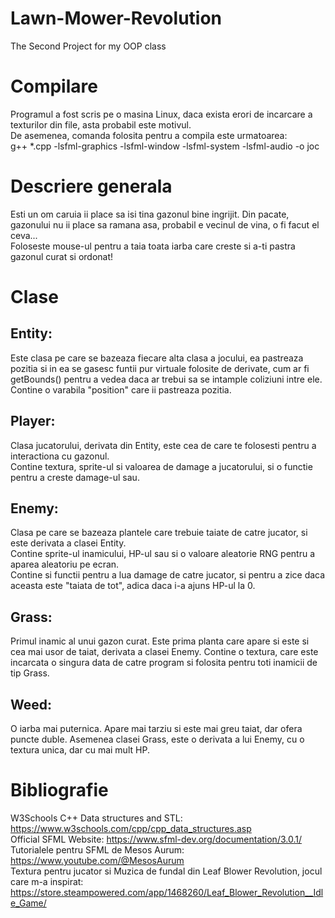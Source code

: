 # Lawn-Mower-Revolution
The Second Project for my OOP class

# Compilare
Programul a fost scris pe o masina Linux, daca exista erori de incarcare a texturilor din file, asta probabil este motivul.  
De asemenea, comanda folosita pentru a compila este urmatoarea:  
g++ *.cpp -lsfml-graphics -lsfml-window -lsfml-system -lsfml-audio -o joc

# Descriere generala
Esti un om caruia ii place sa isi tina gazonul bine ingrijit. Din pacate, gazonului nu ii place sa ramana asa, probabil e vecinul de vina, o fi facut el ceva...  
Foloseste mouse-ul pentru a taia toata iarba care creste si a-ti pastra gazonul curat si ordonat!  

# Clase
## Entity:  
Este clasa pe care se bazeaza fiecare alta clasa a jocului, ea pastreaza pozitia si in ea se gasesc funtii pur virtuale folosite de derivate, cum ar fi getBounds() pentru a vedea daca ar trebui sa se intample coliziuni intre ele.  
Contine o varabila "position" care ii pastreaza pozitia.

## Player:  
Clasa jucatorului, derivata din Entity, este cea de care te folosesti pentru a interactiona cu gazonul.  
Contine textura, sprite-ul si valoarea de damage a jucatorului, si o functie pentru a creste damage-ul sau.

## Enemy:
Clasa pe care se bazeaza plantele care trebuie taiate de catre jucator, si este derivata a clasei Entity.  
Contine sprite-ul inamicului, HP-ul sau si o valoare aleatorie RNG pentru a aparea aleatoriu pe ecran.  
Contine si functii pentru a lua damage de catre jucator, si pentru a zice daca aceasta este "taiata de tot", adica daca i-a ajuns HP-ul la 0.

## Grass:
Primul inamic al unui gazon curat. Este prima planta care apare si este si cea mai usor de taiat, derivata a clasei Enemy.
Contine o textura, care este incarcata o singura data de catre program si folosita pentru toti inamicii de tip Grass.

## Weed:
O iarba mai puternica. Apare mai tarziu si este mai greu taiat, dar ofera puncte duble.
Asemenea clasei Grass, este o derivata a lui Enemy, cu o textura unica, dar cu mai mult HP.


# Bibliografie
W3Schools C++ Data structures and STL: https://www.w3schools.com/cpp/cpp_data_structures.asp  
Official SFML Website: https://www.sfml-dev.org/documentation/3.0.1/  
Tutorialele pentru SFML de Mesos Aurum: https://www.youtube.com/@MesosAurum  
Textura pentru jucator si Muzica de fundal din Leaf Blower Revolution, jocul care m-a inspirat: https://store.steampowered.com/app/1468260/Leaf_Blower_Revolution__Idle_Game/  

